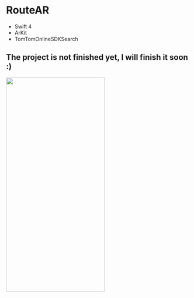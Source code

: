 # RouteAR

* Swift 4
* ArKit
* TomTomOnlineSDKSearch

## The project is not finished yet, I will finish it soon :)

<img src="/img/search.gif" height="584" width="270" />
